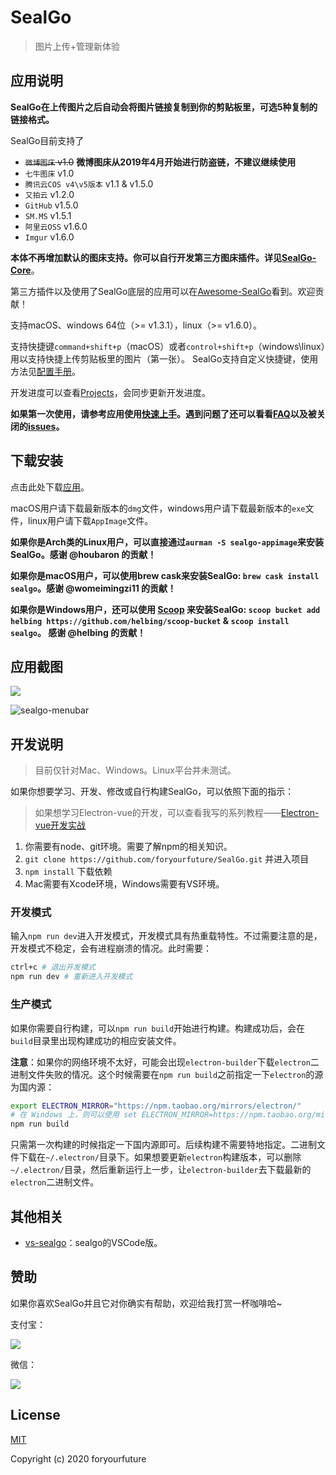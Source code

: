 # SealGo

> 图片上传+管理新体验 

## 应用说明

**SealGo在上传图片之后自动会将图片链接复制到你的剪贴板里，可选5种复制的链接格式。**

SealGo目前支持了

- ~~`微博图床` v1.0~~ **微博图床从2019年4月开始进行防盗链，不建议继续使用**
- `七牛图床` v1.0
- `腾讯云COS v4\v5版本` v1.1 & v1.5.0
- `又拍云` v1.2.0
- `GitHub` v1.5.0
- `SM.MS` v1.5.1
- `阿里云OSS` v1.6.0
- `Imgur` v1.6.0

**本体不再增加默认的图床支持。你可以自行开发第三方图床插件。详见[SealGo-Core](https://sealgo.github.io/SealGo-Core-Doc/)**。

第三方插件以及使用了SealGo底层的应用可以在[Awesome-SealGo](https://github.com/foryourfuture/Awesome-SealGo)看到。欢迎贡献！

支持macOS、windows 64位（>= v1.3.1），linux（>= v1.6.0）。

支持快捷键`command+shift+p`（macOS）或者`control+shift+p`（windows\linux）用以支持快捷上传剪贴板里的图片（第一张）。
SealGo支持自定义快捷键，使用方法见[配置手册](https://sealgo.github.io/SealGo-Doc/zh/guide/config.html)。

开发进度可以查看[Projects](https://github.com/foryourfuture/SealGo/projects)，会同步更新开发进度。

**如果第一次使用，请参考应用使用[快速上手](https://sealgo.github.io/SealGo-Doc/zh/guide/getting-started.html)。遇到问题了还可以看看[FAQ](https://github.com/foryourfuture/SealGo/blob/dev/FAQ.md)以及被关闭的[issues](https://github.com/foryourfuture/SealGo/issues?q=is%3Aissue+is%3Aclosed)。**

## 下载安装

点击此处下载[应用](https://github.com/foryourfuture/SealGo/releases)。

macOS用户请下载最新版本的`dmg`文件，windows用户请下载最新版本的`exe`文件，linux用户请下载`AppImage`文件。

**如果你是Arch类的Linux用户，可以直接通过`aurman -S sealgo-appimage`来安装SealGo。感谢 @houbaron 的贡献！**

**如果你是macOS用户，可以使用brew cask来安装SealGo: `brew cask install sealgo`。感谢 @womeimingzi11 的贡献！**

**如果你是Windows用户，还可以使用 [Scoop](https://scoop.sh/) 来安装SealGo: `scoop bucket add helbing https://github.com/helbing/scoop-bucket` & `scoop install sealgo`。 感谢 @helbing 的贡献！**

## 应用截图

![](https://raw.githubusercontent.com/Molunerfinn/test/master/sealgo/sealgo-2.0.gif)

![sealgo-menubar](https://user-images.githubusercontent.com/12621342/34242310-b5056510-e655-11e7-8568-60ffd4f71910.gif)

## 开发说明

> 目前仅针对Mac、Windows。Linux平台并未测试。

如果你想要学习、开发、修改或自行构建SealGo，可以依照下面的指示：

> 如果想学习Electron-vue的开发，可以查看我写的系列教程——[Electron-vue开发实战](https://molunerfinn.com/tags/Electron-vue/)

1. 你需要有node、git环境。需要了解npm的相关知识。
2. `git clone https://github.com/foryourfuture/SealGo.git` 并进入项目
3. `npm install` 下载依赖
4. Mac需要有Xcode环境，Windows需要有VS环境。

### 开发模式

输入`npm run dev`进入开发模式，开发模式具有热重载特性。不过需要注意的是，开发模式不稳定，会有进程崩溃的情况。此时需要：

```bash
ctrl+c # 退出开发模式
npm run dev # 重新进入开发模式
```

### 生产模式

如果你需要自行构建，可以`npm run build`开始进行构建。构建成功后，会在`build`目录里出现构建成功的相应安装文件。

**注意**：如果你的网络环境不太好，可能会出现`electron-builder`下载`electron`二进制文件失败的情况。这个时候需要在`npm run build`之前指定一下`electron`的源为国内源：

```bash
export ELECTRON_MIRROR="https://npm.taobao.org/mirrors/electron/"
# 在 Windows 上，则可以使用 set ELECTRON_MIRROR=https://npm.taobao.org/mirrors/electron/ （无需引号）
npm run build
```

只需第一次构建的时候指定一下国内源即可。后续构建不需要特地指定。二进制文件下载在`~/.electron/`目录下。如果想要更新`electron`构建版本，可以删除`~/.electron/`目录，然后重新运行上一步，让`electron-builder`去下载最新的`electron`二进制文件。

## 其他相关

- [vs-sealgo](https://github.com/Spades-S/vs-sealgo)：sealgo的VSCode版。

## 赞助

如果你喜欢SealGo并且它对你确实有帮助，欢迎给我打赏一杯咖啡哈~

支付宝：

![](https://user-images.githubusercontent.com/12621342/34188165-e7cdf372-e56f-11e7-8732-1338c88b9bb7.jpg)

微信：

![](https://user-images.githubusercontent.com/12621342/34188201-212cda84-e570-11e7-9b7a-abb298699d85.jpg)

## License

[MIT](http://opensource.org/licenses/MIT)

Copyright (c) 2020 foryourfuture
